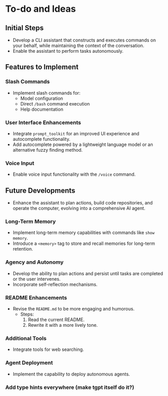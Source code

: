 # To-do and Ideas

## Initial Steps
- Develop a CLI assistant that constructs and executes commands on your behalf, while maintaining the context of the conversation.
- Enable the assistant to perform tasks autonomously.

## Features to Implement

### Slash Commands
- Implement slash commands for:
  - Model configuration
  - Direct `/bash` command execution
  - Help documentation

### User Interface Enhancements
- Integrate `prompt_toolkit` for an improved UI experience and autocomplete functionality.
- Add autocomplete powered by a lightweight language model or an alternative fuzzy finding method.

### Voice Input
- Enable voice input functionality with the `/voice` command.

## Future Developments
- Enhance the assistant to plan actions, build code repositories, and operate the computer, evolving into a comprehensive AI agent.

### Long-Term Memory
- Implement long-term memory capabilities with commands like `show memory`.
- Introduce a `<memory>` tag to store and recall memories for long-term retention.

### Agency and Autonomy
- Develop the ability to plan actions and persist until tasks are completed or the user intervenes.
- Incorporate self-reflection mechanisms.

### README Enhancements
- Revise the `README.md` to be more engaging and humorous.
  - Steps:
    1. Read the current README.
    2. Rewrite it with a more lively tone.

### Additional Tools
- Integrate tools for web searching.

### Agent Deployment
- Implement the capability to deploy autonomous agents.

### Add type hints everywhere (make tgpt itself do it?)
